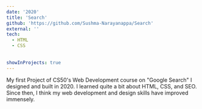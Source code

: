 ```yaml
---
date: '2020'
title: 'Search'
github: 'https://github.com/Sushma-Narayanappa/Search'
external: ''
tech:
  - HTML
  - CSS
  
  
showInProjects: true
---
```


My first Project of CS50's Web Development course on "Google Search" I designed and built in 2020. I learned quite a bit about HTML, CSS, and SEO. Since then, I think my web development and design skills have improved immensely.
